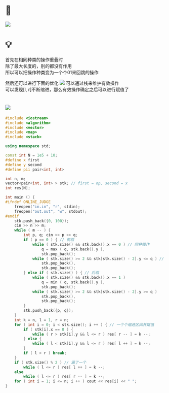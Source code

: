 # 🔗
<a href=""><img src="https://i.loli.net/2021/09/22/46SQYXihVCWzBJm.png"></a>

# 💡
首先在相同种类的操作重叠时  
除了最大长度的，别的都没有作用  
所以可以把操作种类变为一个个01来回跳的操作  
  
然后还可以进行下面的优化
<img src="https://i.loli.net/2021/09/22/weHq8EA5rtK7pbj.jpg"> 
可以通过栈来维护有效操作  
可以发现[l, r]不断缩进，那么有效操作确定之后可以进行赋值了  

# <img src="https://img-blog.csdnimg.cn/20210713144601841.png" >
```cpp
#include <iostream>
#include <algorithm>
#include <vector>
#include <map>
#include <stack>

using namespace std;

const int N = 1e5 + 10;
#define x first
#define y second
#define pii pair<int, int>

int n, m;
vector<pair<int, int> > stk; // first = op, second = x
int res[N];

int main () {
#ifndef ONLINE_JUDGE
	freopen("in.in", "r", stdin);
	freopen("out.out", "w", stdout);
#endif
	stk.push_back({0, 100});
	cin >> n >> m;
	while ( m -- ) {
		int p, q; cin >> p >> q;
		if ( p == 0 ) { // 前缀
			while ( stk.size() && stk.back().x == 0 ) // 同种操作
				q = max ( q, stk.back().y ),
				stk.pop_back();
			while ( stk.size() >= 2 && stk[stk.size() - 2].y <= q ) // 若这次操作区间覆盖了上次同类操作的区间，可以完整删掉前两次操作
				stk.pop_back(),
				stk.pop_back();
		} else if ( stk.size() ) { // 后缀
			while ( stk.size() && stk.back().x == 1 ) 
				q = min ( q, stk.back().y ),
				stk.pop_back();
			while ( stk.size() >= 2 && stk[stk.size() - 2].y >= q ) 
				stk.pop_back(),
				stk.pop_back();
		}
		stk.push_back({p, q});
	}
	int k = n, l = 1, r = n;
	for ( int i = 0; i < stk.size(); i ++ ) { // 一个个缩进区间并赋值
		if ( stk[i].x == 0 ) {
			while ( r > stk[i].y && l <= r ) res[ r -- ] = k --;
		} else {
			while ( l < stk[i].y && l <= r ) res[ l ++ ] = k --;
		}
		if ( l > r ) break;
	}
	if ( stk.size() % 2 ) // 漏了一个
		while ( l <= r ) res[ l ++ ] = k --;
	else 
		while ( l <= r ) res[ r -- ] = k --;
	for ( int i = 1; i <= n; i ++ ) cout << res[i] << " ";
}
```
